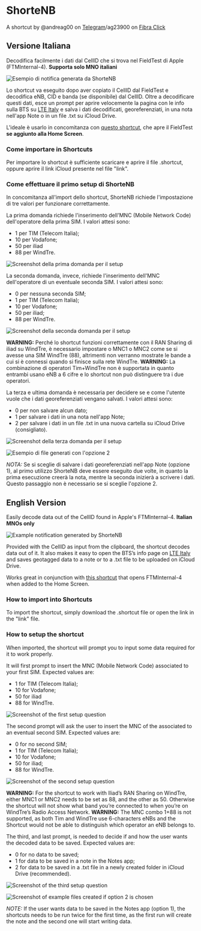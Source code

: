 # ShorteNB 

A shortcut by @andreag00 on [Telegram](https://t.me/andreag00)/ag23900 on [Fibra Click](https://forum.fibra.click/u/ag23900)

## Versione Italiana
Decodifica facilmente i dati dal CellID che si trova nel FieldTest di Apple (FTMInternal-4). **Supporta solo MNO italiani**

![Esempio di notifica generata da ShorteNB](https://raw.githubusercontent.com/Andreag00/ShorteNB/main/README-Images/Example_Notification.png)

Lo shortcut va eseguito dopo aver copiato il CellID dal FieldTest e decodifica eNB, CID e banda (se disponibile) dal CellID. Oltre a decodificare questi dati, esce un prompt per aprire velocemente la pagina con le info sulla BTS su [LTE Italy](https://lteitaly.it) e salva i dati decodificati, georeferenziati, in una nota nell'app Note o in un file .txt su iCloud Drive.

L'ideale è usarlo in concomitanza con [questo shortcut](https://github.com/Andreag00/FTM-Opener), che apre il FieldTest **se aggiunto alla Home Screen**.

### Come importare in Shortcuts

Per importare lo shortcut è sufficiente scaricare e aprire il file .shortcut, oppure aprire il link iCloud presente nel file "link".

### Come effettuare il primo setup di ShorteNB

In concomitanza all'import dello shortcut, ShorteNB richiede l'impostazione di tre valori per funzionare correttamente.

La prima domanda richiede l'inserimento dell'MNC (Mobile Network Code) dell'operatore della prima SIM. I valori attesi sono:
- 1 per TIM (Telecom Italia);
- 10 per Vodafone;
- 50 per iliad
- 88 per WindTre.

![Screenshot della prima domanda per il setup](https://raw.githubusercontent.com/Andreag00/ShorteNB/main/README-Images/Setup_1_IT.png)

La seconda domanda, invece, richiede l'inserimento dell'MNC dell'operatore di un eventuale seconda SIM. I valori attesi sono:
- 0 per nessuna seconda SIM;
- 1 per TIM (Telecom Italia);
- 10 per Vodafone;
- 50 per iliad;
- 88 per WindTre.

![Screenshot della seconda domanda per il setup](https://raw.githubusercontent.com/Andreag00/ShorteNB/main/README-Images/Setup_2_IT.png)

**WARNING:** Perché lo shortcut funzioni correttamente con il RAN Sharing di iliad su WindTre, è necessario impostare o MNC1 o MNC2 come se si avesse una SIM WindTre (88), altrimenti non verranno mostrate le bande a cui si è connessi quando si finisce sulla rete WindTre.
**WARNING:** La combinazione di operatori Tim+WindTre non è supportata in quanto entrambi usano eNB a 6 cifre e lo shortcut non può distinguere tra i due operatori.

La terza e ultima domanda è necessaria per decidere se e come l'utente vuole che i dati georeferenziati vengano salvati. I valori attesi sono:
- 0 per non salvare alcun dato;
- 1 per salvare i dati in una nota nell'app Note;
- 2 per salvare i dati in un file .txt in una nuova cartella su iCloud Drive (consigliato).

![Screenshot della terza domanda per il setup](https://raw.githubusercontent.com/Andreag00/ShorteNB/main/README-Images/Setup_3_IT.png)

![Esempio di file generati con l'opzione 2](https://raw.githubusercontent.com/Andreag00/ShorteNB/main/README-Images/iCloud_Drive_IT.png)

*NOTA:* Se si sceglie di salvare i dati georeferenziati nell'app Note (opzione 1), al primo utilizzo ShorteNB deve essere eseguito due volte, in quanto la prima esecuzione creerà la nota, mentre la seconda inizierà a scrivere i dati. Questo passaggio non è necessario se si sceglie l'opzione 2.

## English Version
Easily decode data out of the CellID found in Apple's FTMInternal-4. **Italian MNOs only**

![Example notification generated by ShorteNB](https://raw.githubusercontent.com/Andreag00/ShorteNB/main/README-Images/Example_Notification.png)

Provided with the CellID as input from the clipboard, the shortcut decodes data out of it. It also makes it easy to open the BTS’s info page on [LTE Italy](https://lteitaly.it) and saves geotagged data to a note or to a .txt file to be uploaded on iCloud Drive.

Works great in conjunction with [this shortcut](https://github.com/Andreag00/FTM-Opener) that opens FTMInternal-4 when added to the Home Screen.

### How to import into Shortcuts

To import the shortcut, simply download the .shortcut file or open the link in the "link" file.

### How to setup the shortcut

When imported, the shortcut will prompt you to input some data required for it to work properly.

It will first prompt to insert the MNC (Mobile Network Code) associated to your first SIM. Expected values are:
- 1 for TIM (Telecom Italia);
- 10 for Vodafone;
- 50 for iliad
- 88 for WindTre.

![Screenshot of the first setup question](https://raw.githubusercontent.com/Andreag00/ShorteNB/main/README-Images/Setup_1_EN.png)

The second prompt will ask the user to insert the MNC of the associated to an eventual second SIM. Expected values are:
- 0 for no second SIM;
- 1 for TIM (Telecom Italia);
- 10 for Vodafone;
- 50 for iliad;
- 88 for WindTre.

![Screenshot of the second setup question](https://raw.githubusercontent.com/Andreag00/ShorteNB/main/README-Images/Setup_2_EN.png)

**WARNING:** For the shortcut to work with Iliad’s RAN Sharing on WindTre, either MNC1 or MNC2 needs to be set as 88, and the other as 50. Otherwise the shortcut will not show what band you’re connected to when you’re on WindTre’s Radio Access Network.
**WARNING:** The MNC combo 1+88 is not supported, as both Tim and WindTre use 6-characters eNBs and the Shortcut would not be able to distinguish which operator an eNB belongs to.

The third, and last prompt, is needed to decide if and how the user wants the decoded data to be saved. Expected values are: 
- 0 for no data to be saved;
- 1 for data to be saved in a note in the Notes app;
- 2 for data to be saved in a .txt file in a newly created folder in iCloud Drive (recommended).

![Screenshot of the third setup question](https://raw.githubusercontent.com/Andreag00/ShorteNB/main/README-Images/Setup_3_EN.png)

![Screenshot of example files created if option 2 is chosen](https://raw.githubusercontent.com/Andreag00/ShorteNB/main/README-Images/iCloud_Drive_EN.png)

*NOTE:* If the user wants data to be saved in the Notes app (option 1), the shortcuts needs to be run twice for the first time, as the first run will create the note and the second one will start writing data. 
